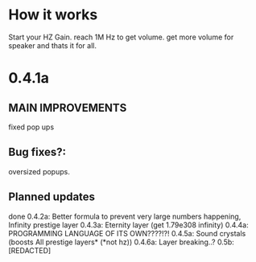 # How it works
Start your HZ Gain.
reach 1M Hz to get volume.
get more volume for speaker
and thats it for all.
# 0.4.1a
## MAIN IMPROVEMENTS
fixed pop ups
## Bug fixes?:
oversized popups.
## Planned updates
done
0.4.2a: Better formula to prevent very large numbers happening, Infinity prestige layer
0.4.3a: Eternity layer (get 1.79e308 infinity)
0.4.4a: PROGRAMMING LANGUAGE OF ITS OWN????!?!
0.4.5a: Sound crystals (boosts All prestige layers* (*not hz))
0.4.6a: Layer breaking..?
0.5b: [REDACTED]
